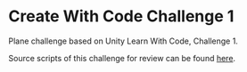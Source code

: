 # Create With Code Challenge 1
Plane challenge based on Unity Learn With Code, Challenge 1.

Source scripts of this challenge for review can be found [here](https://github.com/eebydeeby/CWC1/tree/Challenge-1/Assets/Challenge%201/Scripts).
